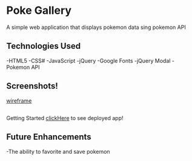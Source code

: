 # Poke Gallery

A simple web application that displays pokemon data sing pokemon API


## Technologies Used
-HTML5
-CSS#
-JavaScript
-jQuery
-Google Fonts
-jQuery Modal
-Pokemon API

## Screenshots!
[wireframe](./imgs/wireframe.png)


## 
Getting Started
[clickHere](#) to see deployed app!

## Future Enhancements 
-The ability to favorite and save pokemon